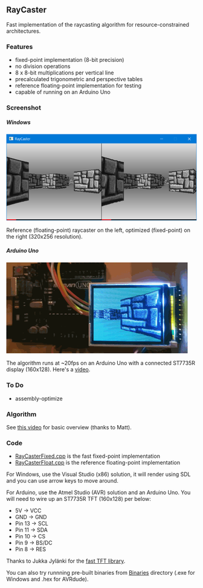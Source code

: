 ## RayCaster

Fast implementation of the raycasting algorithm for
resource-constrained architectures.

### Features

* fixed-point implementation (8-bit precision)
* no division operations
* 8 x 8-bit multiplications per vertical line
* precalculated trigonometric and perspective tables
* reference floating-point implementation for testing
* capable of running on an Arduino Uno

### Screenshot

##### Windows

![screenshot](screenshot1.png)

Reference (floating-point) raycaster on the left, optimized (fixed-point)
on the right (320x256 resolution).

##### Arduino Uno

![screenshot](screenshot2.png)

The algorithm runs at ~20fps on an Arduino Uno with
a connected ST7735R display (160x128). Here's a [video](https://youtu.be/kYEKC6_PQQw).

### To Do

* assembly-optimize

### Algorithm

See [this video](https://www.youtube.com/watch?v=eOCQfxRQ2pY) for basic overview
(thanks to Matt).

### Code

* [RayCasterFixed.cpp](RayCaster/RayCasterFixed.cpp) is the fast fixed-point implementation
* [RayCasterFloat.cpp](RayCaster/RayCasterFloat.cpp) is the reference floating-point implementation

For Windows, use the Visual Studio (x86) solution, it will render using SDL and
you can use arrow keys to move around.

For Arduino, use the Atmel Studio (AVR) solution and an Arduino Uno. You will need to wire up
an ST7735R TFT (160x128) per below:

* 5V -> VCC
* GND -> GND
* Pin 13 -> SCL
* Pin 11 -> SDA
* Pin 10 -> CS
* Pin 9 -> BS/DC
* Pin 8 -> RES

Thanks to Jukka Jylänki
for the [fast TFT library](https://github.com/juj/ST7735R).

You can also try runnning pre-built binaries from [Binaries](Binaries) directory
(.exe for Windows and .hex for AVRdude).

